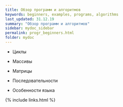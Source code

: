 ```yaml
---
title: Обзор программ и алгоритмов
keywords: beginners, examples, programs, algorithms
last_updated: 31.12.19
summary: "Обзор программ и алгоритмов"
sidebar: mydoc_sidebar
permalink: progr_beginners.html
folder: mydoc
---
```

* Циклы

* Массивы

* Матрицы

* Последовательности

* Особенности языка

{% include links.html %}
